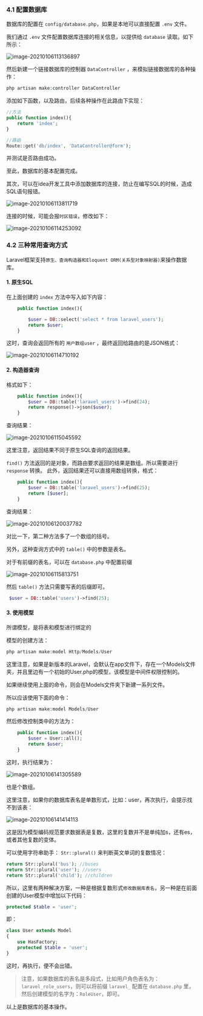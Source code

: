 

### 4.1 配置数据库

数据库的配置在 `config/database.php`，如果是本地可以直接配置 `.env`  文件。

我们通过 `.env` 文件配置数据库连接的相关信息，以提供给 `database` 读取。如下所示：

![image-20210106113136897](https://img.zxdmy.com/md/20210131201949.png)

然后新建一个链接数据库的控制器 `DataController` ，来模拟链接数据库的各种操作：

```PHP
php artisan make:controller DataController
```

添加如下函数，以及路由，后续各种操作在此路由下实现：

```PHP
//方法
public function index(){
    return 'index';
}

//路由
Route::get('db/index', 'DataController@form');
```

并测试是否路由成功。

至此，数据库的基本配置完成。

其次，可以在idea开发工具中添加数据库的连接，防止在编写SQL的时候，造成SQL语句报错。

![image-20210106113811719](https://img.zxdmy.com/md/20210131201953.png)

连接的时候，可能会报`时区错误`，修改如下：

![image-20210106114253092](https://img.zxdmy.com/md/20210131201956.png)

### 4.2 三种常用查询方式

Laravel框架支持`原生、查询构造器和Eloquent ORM(关系型对象映射器)`来操作数据库。

#### 1. 原生SQL

在上面创建的 `index` 方法中写入如下内容：

```php
    public function index(){

        $user = DB::select('select * from laravel_users');
        return $user;
    }
```

这时，查询会返回所有的 `用户数组user` ，最终返回给路由的是JSON格式：

![image-20210106114710192](https://img.zxdmy.com/md/20210131201959.png)



#### 2. 构造器查询

格式如下：

```php
    public function index(){
        $user = DB::table('laravel_users')->find(24);
        return response()->json($user);
    }
```

查询结果：

![image-20210106115045592](https://img.zxdmy.com/md/20210131202002.png)

这里注意，返回结果不同于原生SQL查询的返回结果。

`find()` 方法返回的是对象，而路由要求返回的结果是数组。所以需要进行 `response` 转换。
此外，返回结果还可以直接用数组转换，格式：

```php
    public function index(){
        $user = DB::table('laravel_users')->find(25);
        return [$user];
    }
```

查询结果：

![image-20210106120037782](https://img.zxdmy.com/md/20210131202005.png)

对比一下，第二种方法多了一个数组的括号。

另外，这种查询方式中的 `table()` 中的参数是表名。

对于有前缀的表名，可以在 `database.php` 中配置前缀

![image-20210106115813751](https://img.zxdmy.com/md/20210131202008.png)

然后 `table()` 方法只需要写表的后缀即可。

```php
 $user = DB::table('users')->find(25);
```

#### 3. 使用模型

所谓模型，是将表和模型进行绑定的

模型的创建方法：

```php
php artisan make:model Http/Models/User
```

这里注意，如果是新版本的Laravel，会默认在app文件下，存在一个Models文件夹，并且里边有一个初始的User.php的模型，该模型是中间件权限控制的。

如果继续使用上面的命令，则会在Models文件夹下新建一系列文件。

所以应该使用下面的命令：

```php 
php artisan make:model Models/User
```

然后修改控制类中的方法为：

```php
    public function index(){
        $user = User::all();
        return $user;
    }
```

这时，执行结果为：

![image-20210106141305589](https://img.zxdmy.com/md/20210131202011.png)

也是个数组。

这里注意，如果你的数据库表名是单数形式，比如：user，再次执行，会提示找不到该表：

![image-20210106141414113](https://img.zxdmy.com/md/20210131202014.png)

这是因为模型编码规范要求数据表是复数，这里的复数并不是单纯加s，还有es，或者其他复数的变体。

可以使用字符串助手： `Str::plural()` 来判断英文单词的复数情况：

```php
return Str::plural('bus'); //buses
return Str::plural('user'); //users
return Str::plural('child'); //children
```

所以，这里有两种解决方案，一种是根据复数形式`修改数据库表名`，另一种是在前面创建的User模型中增加以下代码：

```php
protected $table = 'user';
```

即：

```php
class User extends Model
{
    use HasFactory;
    protected $table = 'user';
}
```

这时，再执行，便不会出错。

>   注意，如果数据库的表名是多段式，比如用户角色表名为：`laravel_role_users`，则可以将前缀 `laravel_` 配置在 `database.php` 里，然后创建模型的名字为：`RoleUser`，即可。

以上是数据库的基本操作。

